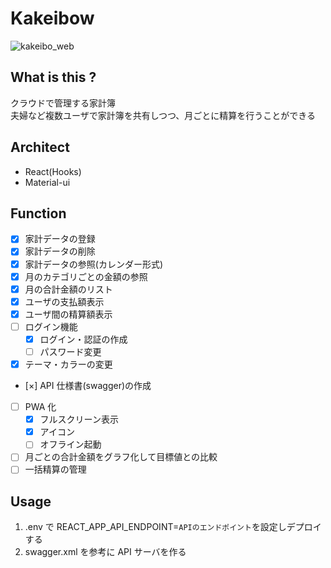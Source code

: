 # Kakeibow

![kakeibo_web](https://user-images.githubusercontent.com/24493250/127496373-005c6969-7b47-482c-8690-9168fb77786f.gif)

## What is this ?

クラウドで管理する家計簿  
夫婦など複数ユーザで家計簿を共有しつつ、月ごとに精算を行うことができる

## Architect

- React(Hooks)
- Material-ui

## Function

- [x] 家計データの登録
- [x] 家計データの削除
- [x] 家計データの参照(カレンダー形式)
- [x] 月のカテゴリごとの金額の参照
- [x] 月の合計金額のリスト
- [x] ユーザの支払額表示
- [x] ユーザ間の精算額表示
- [ ] ログイン機能
  - [x] ログイン・認証の作成
  - [ ] パスワード変更
- [x] テーマ・カラーの変更
- [×] API 仕様書(swagger)の作成
- [ ] PWA 化
  - [x] フルスクリーン表示
  - [x] アイコン
  - [ ] オフライン起動
- [ ] 月ごとの合計金額をグラフ化して目標値との比較
- [ ] 一括精算の管理

## Usage

1. .env で REACT_APP_API_ENDPOINT=`APIのエンドポイント`を設定しデプロイする
2. swagger.xml を参考に API サーバを作る
